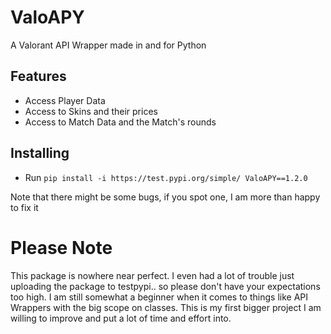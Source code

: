 # ValoAPY
A Valorant API Wrapper made in and for Python

## Features
- Access Player Data
- Access to Skins and their prices
- Access to Match Data and the Match's rounds

## Installing
- Run ``pip install -i https://test.pypi.org/simple/ ValoAPY==1.2.0``

Note that there might be some bugs, if you spot one, I am more than happy to fix it

# Please Note
This package is nowhere near perfect.
I even had a lot of trouble just uploading the package to testpypi.. so please don't have your expectations too high.
I am still somewhat a beginner when it comes to things like API Wrappers with the big scope on classes.
This is my first bigger project I am willing to improve and put a lot of time and effort into.
